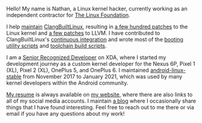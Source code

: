 Hello! My name is Nathan, a Linux kernel hacker, currently working as an independent contractor for [The Linux Foundation](https://linuxfoundation.org/).

I help [maintain](https://git.kernel.org/linus/b9644289657748314dbfe6502c316b3f09e251ed) [ClangBuiltLinux](https://clangbuiltlinux.github.io), resulting in [a few hundred patches](https://git.kernel.org/pub/scm/linux/kernel/git/next/linux-next.git/log/?qt=author&q=Nathan+Chancellor) to the Linux kernel and [a few patches](https://github.com/llvm/llvm-project/commits/main?author=nathanchance) to LLVM. I have contributed to ClangBuiltLinux's [continuous integration](https://github.com/ClangBuiltLinux/continuous-integration2) and wrote most of the [booting utility scripts](https://github.com/ClangBuiltLinux/boot-utils) and [toolchain build scripts](https://github.com/ClangBuiltLinux/tc-build).

I am a [Senior Recognized Developer](https://forum.xda-developers.com/m/nathanchance.6842057/) on XDA, where I started my development journey as a custom kernel developer for the Nexus 6P, Pixel 1 (XL), Pixel 2 (XL), OnePlus 5, and OnePlus 6. I maintained [android-linux-stable](https://github.com/android-linux-stable) from November 2017 to January 2021, which was used by many kernel developers within the Android community.

[My resume](https://nathanchance.dev/nc_resume.pdf) is always available on [my website](https://nathanchance.dev/), where there are also links to all of my social media accounts. I maintain [a blog](https://nathanchance.dev/posts/) where I occasionally share things that I have found interesting. Feel free to reach out to me there or via email if you have any questions about my work!
